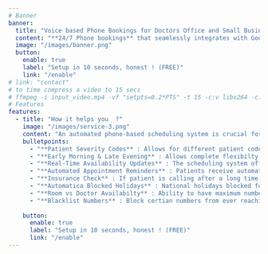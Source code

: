 ```yaml
---
# Banner
banner:
  title: "Voice based Phone Bookings for Doctors Office and Small Business"
  content: "**24/7 Phone bookings** that seamlessly integrates with Google Calendar and Contacts, automatically blocks holidays, sends booking and cancellation notifications and automatically adjusts/reschedules appointments based on staff availability, works with your existing number & so much more."
  image: "/images/banner.png"
  button:
    enable: true
    label: "Setup in 10 seconds, honest ! (FREE)"
    link: "/enable"
# link: "contact"    
# to time compress a video to 15 secs    
# ffmpeg -i input_video.mp4 -vf "setpts=0.2*PTS" -t 15 -c:v libx264 -c:a aac -strict experimental output.mp4
# Features
features:
  - title: "How it helps you  ?"
    image: "/images/service-3.png"
    content: "An automated phone-based scheduling system is crucial for optimizing efficiency in doctor's offices. It streamlines appointment management, reducing administrative burdens. Real-time updates minimize scheduling conflicts, automated reminders decrease no-shows, and integrated telemedicine enhances flexibility. Along with AI, our technology ensures smoother operations, improving patient experience and allowing healthcare professionals to focus on delivering quality care."
    bulletpoints:
      - "**Patient Severity Codes** : Allows for different patient codes from new patient to serious patient and with different appointment durations"
      - "**Early Morning & Late Evening** : Allows complete flexibilty to reduce the number of appoitments for any time of day."
      - "**Real-Time Availability Updates** : The scheduling system offers real-time updates on doctors' availability, allowing patients to choose from open time slots and reducing the likelihood of scheduling conflicts."
      - "**Automated Appointment Reminders** : Patients receive automated reminders via SMS notifications, reducing no-shows and ensuring that they are well-prepared for their upcoming appointments."
      - "**Insurance Check** : If patient is calling after a long time, system verifies that their insurance is up-to-date."
      - "**Automatica Blocked Holidays** : National holidays blocked for next 5 years, one less thing to worry about."
      - "**Room vs Doctor Availabilty** : Ability to have maximum number of patients in office while only allowing for a smaller number of new patients (e.g. 10 rooms but only 3 doctors)."
      - "**Blacklist Numbers** : Block certian numbers from ever reaching your offce."
      
    button:
      enable: true
      label: "Setup in 10 seconds, honest ! (FREE)"
      link: "/enable"
---
```

